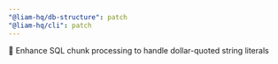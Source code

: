```yaml
---
"@liam-hq/db-structure": patch
"@liam-hq/cli": patch
---
```


🐛 Enhance SQL chunk processing to handle dollar-quoted string literals
